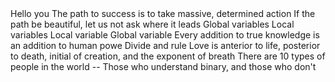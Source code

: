 <o>
Hello you
The path to success is to take massive, determined action
If the path be beautiful, let us not ask where it leads
Global variables
Local variables
Local variable
Global variable
Every addition to true knowledge is an addition to human powe
Divide and rule
Love is anterior to life, posterior to death, initial of creation, and the exponent of breath
There are 10 types of people in the world -- Those who understand binary, and those who don't

